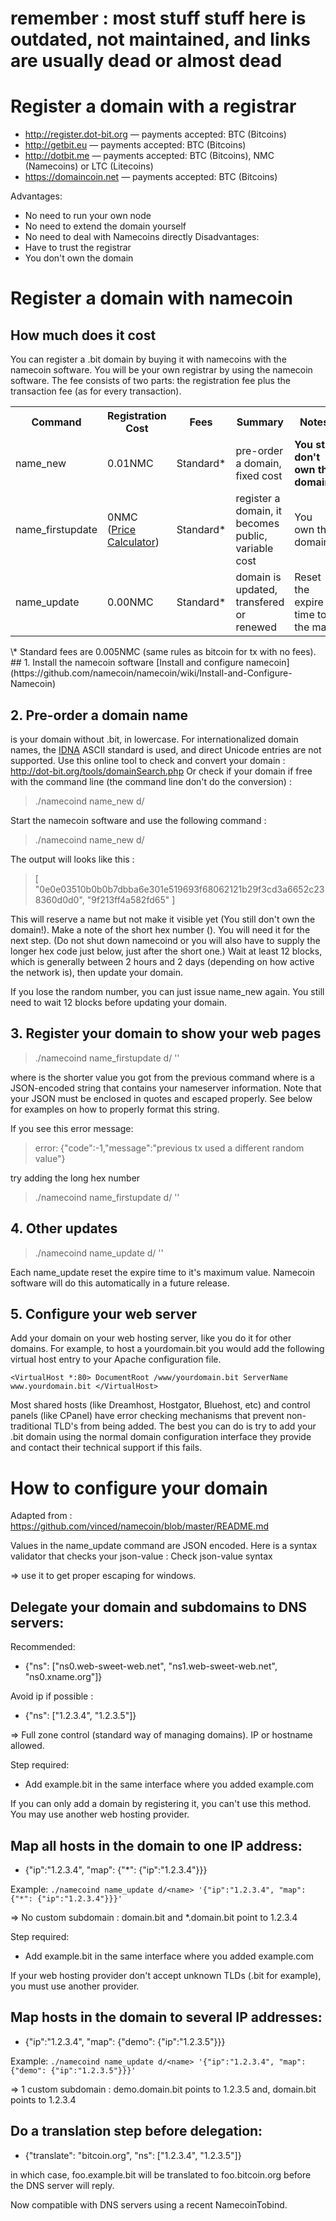 
#   remember :  most stuff stuff here is outdated, not maintained, and links are usually dead or almost dead 


# Register a domain with a registrar

* http://register.dot-bit.org — payments accepted: BTC (Bitcoins)
* http://getbit.eu — payments accepted: BTC (Bitcoins)
* http://dotbit.me — payments accepted: BTC (Bitcoins), NMC (Namecoins) or LTC (Litecoins)
* https://domaincoin.net — payments accepted: BTC (Bitcoins)

Advantages:
* No need to run your own node
* No need to extend the domain yourself
* No need to deal with Namecoins directly
Disadvantages:
* Have to trust the registrar
* You don't own the domain

# Register a domain with namecoin
## How much does it cost
You can register a .bit domain by buying it with namecoins with the namecoin software. You will be your own registrar by using the namecoin software. The fee consists of two parts: the registration fee plus the transaction fee (as for every transaction).
<table>
<tr><th>Command</th><th>Registration Cost</th><th>Fees</th><th>Summary</th><th>Notes</th></tr>
<tr><td>name_new</td><td>0.01NMC</td><td>Standard*</td><td>pre-order a domain, fixed cost</td><td><strong>You still don't own the domain!</strong></td></tr>
<tr><td>name_firstupdate</td><td>0NMC (<a href="http://dot-bit.org/tools/domainCost.php">Price Calculator</a>)</td><td>Standard*</td><td>register a domain, it becomes public, variable cost</td><td>You own the domain!</td></tr>
<tr><td>name_update</td><td>0.00NMC</td><td>Standard*</td><td>domain is updated, transfered or renewed</td><td>Reset the expire time to the max</td></tr>
</table>
\* Standard fees are 0.005NMC (same rules as bitcoin for tx with no fees).
## 1. Install the namecoin software
[Install and configure namecoin](https://github.com/namecoin/namecoin/wiki/Install-and-Configure-Namecoin)

## 2. Pre-order a domain name
<name> is your domain without .bit, in lowercase. For internationalized domain names, the [IDNA](http://en.wikipedia.org/wiki/IDNA) ASCII standard is used, and direct Unicode entries are not supported.
Use this online tool to check and convert your domain : http://dot-bit.org/tools/domainSearch.php
Or check if your domain if free with the command line (the command line don't do the conversion) :
> ./namecoind name_new d/<name>

Start the namecoin software and use the following command :
> ./namecoind name_new d/<name>

The output will looks like this :
> [
>   "0e0e03510b0b0b7dbba6e301e519693f68062121b29f3cd3a6652c238360d0d0",
>   "9f213ff4a582fd65"
> ]

This will reserve a name but not make it visible yet (You still don't own the domain!). Make a note of the short hex number (<rand>). You will need it for the next step. (Do not shut down namecoind or you will also have to supply the longer hex code just below, just after the short one.) Wait at least 12 blocks, which is generally between 2 hours and 2 days (depending on how active the network is), then update your domain.

If you lose the random number, you can just issue name_new again. You still need to wait 12 blocks before updating your domain.

## 3. Register your domain to show your web pages
> ./namecoind name_firstupdate d/<name> <rand> '<json-value>'

where <rand> is the shorter value you got from the previous command
where <json-value> is a JSON-encoded string that contains your nameserver information. Note that your JSON must be enclosed in quotes and escaped properly. See below for examples on how to properly format this string.

If you see this error message:

> error: {"code":-1,"message":"previous tx used a different random value"}

try adding the long hex number

> ./namecoind name_firstupdate d/<name> <rand> <longhex> '<json-value>'

## 4. Other updates
> ./namecoind name_update d/<name> '<json-value>'

Each name_update reset the expire time to it's maximum value. Namecoin software will do this automatically in a future release.

## 5. Configure your web server
Add your domain on your web hosting server, like you do it for other domains.
For example, to host a yourdomain.bit you would add the following virtual host entry to your Apache configuration file.

`<VirtualHost *:80>
       DocumentRoot /www/yourdomain.bit
       ServerName www.yourdomain.bit
</VirtualHost>`

Most shared hosts (like Dreamhost, Hostgator, Bluehost, etc) and control panels (like CPanel) have error checking mechanisms that prevent non-traditional TLD's from being added. The best you can do is try to add your .bit domain using the normal domain configuration interface they provide and contact their technical support if this fails.

# How to configure your domain

Adapted from : https://github.com/vinced/namecoin/blob/master/README.md

Values in the name_update command are JSON encoded. Here is a syntax validator that checks your json-value : Check json-value syntax

=> use it to get proper escaping for windows.

## Delegate your domain and subdomains to DNS servers:
Recommended:
* {"ns": ["ns0.web-sweet-web.net", "ns1.web-sweet-web.net", "ns0.xname.org"]}

Avoid ip if possible :
* {"ns": ["1.2.3.4", "1.2.3.5"]}

=> Full zone control (standard way of managing domains). IP or hostname allowed.

Step required:
* Add example.bit in the same interface where you added example.com

If you can only add a domain by registering it, you can't use this method. You may use another web hosting provider.

## Map all hosts in the domain to one IP address:
* {"ip":"1.2.3.4", "map": {"*": {"ip":"1.2.3.4"}}}

Example:
`./namecoind name_update d/<name> '{"ip":"1.2.3.4", "map": {"*": {"ip":"1.2.3.4"}}}'`

=> No custom subdomain : domain.bit and *.domain.bit point to 1.2.3.4

Step required:
* Add example.bit in the same interface where you added example.com

If your web hosting provider don't accept unknown TLDs (.bit for example), you must use another provider.

## Map hosts in the domain to several IP addresses:
* {"ip":"1.2.3.4", "map": {"demo": {"ip":"1.2.3.5"}}}

Example:
`./namecoind name_update d/<name> '{"ip":"1.2.3.4", "map": {"demo": {"ip":"1.2.3.5"}}}'`

=> 1 custom subdomain : demo.domain.bit points to 1.2.3.5 and, domain.bit points to 1.2.3.4

## Do a translation step before delegation:
* {"translate": "bitcoin.org", "ns": ["1.2.3.4", "1.2.3.5"]}

in which case, foo.example.bit will be translated to foo.bitcoin.org before the DNS server will reply.

Now compatible with DNS servers using a recent NamecoinTobind.
